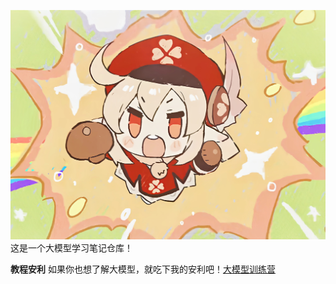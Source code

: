 ![image](20220721113413.jpg)
这是一个大模型学习笔记仓库！  

**教程安利**   如果你也想了解大模型，就吃下我的安利吧！[大模型训练营](https://github.com/InternLM/Tutorial)
